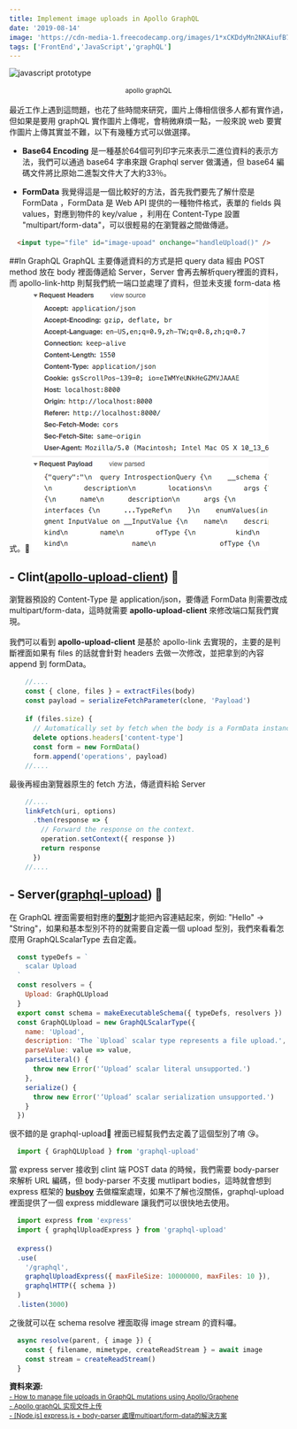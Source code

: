 ```yaml
---
title: Implement image uploads in Apollo GraphQL
date: '2019-08-14'
image: 'https://cdn-media-1.freecodecamp.org/images/1*xCKDdyMn2NKAiufB7jtTwg.png'
tags: ['FrontEnd','JavaScript','graphQL']
---
```


![javascript prototype](https://cdn-media-1.freecodecamp.org/images/1*xCKDdyMn2NKAiufB7jtTwg.png)
<center><small>apollo graphQL</small></center>
<br>
最近工作上遇到這問題，也花了些時間來研究，圖片上傳相信很多人都有實作過，但如果是要用 graphQL 實作圖片上傳呢，會稍微麻煩一點，一般來說 web 要實作圖片上傳其實並不難，以下有幾種方式可以做選擇。<br>

- **Base64 Encoding**
是一種基於64個可列印字元來表示二進位資料的表示方法，我們可以通過 base64 字串來跟 Graphql server 做溝通，但 base64 編碼文件將比原始二進製文件大了大約33％。

- **FormData**
我覺得這是一個比較好的方法，首先我們要先了解什麼是 FormData ，FormData 是 Web API 提供的一種物件格式，表單的 fields 與 values，對應到物件的 key/value ，利用在 Content-Type 設置 "multipart/form-data"，可以很輕易的在瀏覽器之間做傳遞。

```html
  <input type="file" id="image-upoad" onchange="handleUpload()" />
```

##In GraphQL
GraphQL 主要傳遞資料的方式是把 query data 經由 POST method 放在 body 裡面傳遞給 Server，Server 會再去解析query裡面的資料，而 apollo-link-http 則幫我們統一端口並處理了資料，但並未支援 form-data 格式。🤨
![javascript prototype](./request-header.png)

## - Clint([**apollo-upload-client**](https://github.com/jaydenseric/apollo-upload-client)) 👻
瀏覽器預設的 Content-Type 是 application/json，要傳遞 FormData 則需要改成 multipart/form-data，這時就需要 **apollo-upload-client** 來修改端口幫我們實現。
<br>
<br>
我們可以看到 **apollo-upload-client** 是基於 apollo-link 去實現的，主要的是判斷裡面如果有 files 的話就會針對 headers 去做一次修改，並把拿到的內容 append 到 formData。
```javascript
    //....
    const { clone, files } = extractFiles(body)
    const payload = serializeFetchParameter(clone, 'Payload')

    if (files.size) {
      // Automatically set by fetch when the body is a FormData instance.
      delete options.headers['content-type']
      const form = new FormData()
      form.append('operations', payload)
    //....
```
最後再經由瀏覽器原生的 fetch 方法，傳遞資料給 Server
```javascript
    //....
    linkFetch(uri, options)
      .then(response => {
        // Forward the response on the context.
        operation.setContext({ response })
        return response
      })
    //....
```
## - Server([graphql-upload](https://github.com/jaydenseric/graphql-upload)) 👻
在 GraphQL 裡面需要相對應的[**型別**](https://graphql.org/graphql-js/basic-types/)才能把內容連結起來，例如: "Hello" -> "String"，如果和基本型別不符的就需要自定義一個 upload 型別，我們來看看怎麼用 GraphQLScalarType 去自定義。
```javascript
  const typeDefs = `
    scalar Upload
  `
  const resolvers = {
    Upload: GraphQLUpload
  }
  export const schema = makeExecutableSchema({ typeDefs, resolvers })  
  const GraphQLUpload = new GraphQLScalarType({
    name: 'Upload',
    description: 'The `Upload` scalar type represents a file upload.',
    parseValue: value => value,
    parseLiteral() {
      throw new Error('‘Upload’ scalar literal unsupported.')
    },
    serialize() {
      throw new Error('‘Upload’ scalar serialization unsupported.')
    }
  })
```
很不錯的是 graphql-upload 裡面已經幫我們去定義了這個型別了唷 😘。

```javascript
  import { GraphQLUpload } from 'graphql-upload'
```

當 express server 接收到 clint 端 POST data 的時候，我們需要 body-parser 來解析 URL 編碼，但 body-parser 不支援 mutlipart bodies，這時就會想到 express 框架的 [**busboy**](https://github.com/mscdex/busboy) 去做檔案處理，如果不了解也沒關係，graphql-upload 裡面提供了一個 express middleware 讓我們可以很快地去使用。

```javascript
  import express from 'express'
  import { graphqlUploadExpress } from 'graphql-upload'

  express()
  .use(
    '/graphql',
    graphqlUploadExpress({ maxFileSize: 10000000, maxFiles: 10 }),
    graphqlHTTP({ schema })
  )
  .listen(3000)
```

之後就可以在 schema resolve 裡面取得 image stream 的資料囉。

```javascript
  async resolve(parent, { image }) {
    const { filename, mimetype, createReadStream } = await image
    const stream = createReadStream()
  }
```

**資料來源:**<br>
<small>
[- How to manage file uploads in GraphQL mutations using Apollo/Graphene](https://www.freecodecamp.org/news/how-to-manage-file-uploads-in-graphql-mutations-using-apollo-graphene-b48ed6a6498c/)
</small>
<br>
<small>
[- Apollo graphQL 实现文件上传](https://zhuanlan.zhihu.com/p/50117878)
</small>
<br>
<small>
[- [Node.js] express.js + body-parser 處理multipart/form-data的解決方案](https://medium.com/cubemail88/node-js-express-js-body-parser-%E8%99%95%E7%90%86multipart-form-data%E7%9A%84%E8%A7%A3%E6%B1%BA%E6%96%B9%E6%A1%88-d89d2699b9f)
</small>



